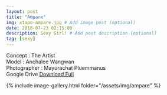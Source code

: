 ```yaml
---
layout: post
title: "Ampare"
img: xtapo-ampare.jpg # Add image post (optional)
date: 2018-07-23 02:15:00
description: Sexy Girl! # Add post description (optional)
tag: [sexy]
---
```

Concept : The Artist    
Model : Anchalee Wangwan    
Photographer : Mayurachat Pluemmanus  
Google Drive [Download Full](http://gestyy.com/e0F99R)                         

{% include image-gallery.html folder="/assets/img/ampare" %}
